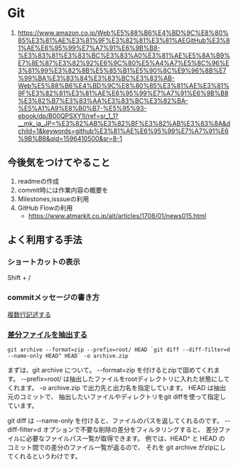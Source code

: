 # Git

1. <https://www.amazon.co.jp/Web%E5%88%B6%E4%BD%9C%E8%80%85%E3%81%AE%E3%81%9F%E3%82%81%E3%81%AEGitHub%E3%81%AE%E6%95%99%E7%A7%91%E6%9B%B8-%E3%83%81%E3%83%BC%E3%83%A0%E3%81%AE%E5%8A%B9%E7%8E%87%E3%82%92%E6%9C%80%E5%A4%A7%E5%8C%96%E3%81%99%E3%82%8B%E5%85%B1%E5%90%8C%E9%96%8B%E7%99%BA%E3%83%84%E3%83%BC%E3%83%AB-Web%E5%88%B6%E4%BD%9C%E8%80%85%E3%81%AE%E3%81%9F%E3%82%81%E3%81%AE%E6%95%99%E7%A7%91%E6%9B%B8%E3%82%B7%E3%83%AA%E3%83%BC%E3%82%BA-%E5%A1%A9%E8%B0%B7-%E5%95%93-ebook/dp/B00QPSXY1I/ref=sr_1_1?__mk_ja_JP=%E3%82%AB%E3%82%BF%E3%82%AB%E3%83%8A&dchild=1&keywords=github%E3%81%AE%E6%95%99%E7%A7%91%E6%9B%B8&qid=1596410500&sr=8-1>

## 今後気をつけてやること

1. readmeの作成
2. commit時には作業内容の概要を
3. Milestones,isssueの利用
4. GitHub Flowの利用
   - <https://www.atmarkit.co.jp/ait/articles/1708/01/news015.html>

## よく利用する手法

### ショートカットの表示

Shift + /

### commitメッセージの書き方

[複数行記述する](https://qiita.com/mimickn/items/586eb64e9da5b5c63e4f)

### [差分ファイルを抽出する](https://qiita.com/kaminaly/items/28f9cb4e680deb700833)

    git archive --format=zip --prefix=root/ HEAD `git diff --diff-filter=d --name-only HEAD^ HEAD` -o archive.zip

まずは、git archive について。
--format=zip を付けるとzipで固めてくれます。
--prefix=root/ は抽出したファイルをrootディレクトリに入れた状態にしてくれます。
-o archive.zip で出力先と出力名を指定しています。
HEAD は抽出元のコミットで、
抽出したいファイルやディレクトリをgit diffを使って指定しています。

git diff は --name-only を付けると、ファイルのパスを返してくれるのです。
--diff-filter=d オプションで不要な削除の差分をフィルタリングすると、
差分ファイルに必要なファイルパス一覧が取得できます。
例では、HEAD^ と HEAD のコミット間での差分のファイル一覧が返るので、
それを git archive がzipにしてくれるというわけです。